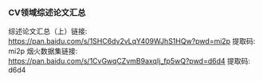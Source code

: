 ### CV领域综述论文汇总
综述论文汇总（上）链接: https://pan.baidu.com/s/1SHC6dv2vLqY409WJhS1HQw?pwd=mi2p 提取码: mi2p
烟火数据集链接: https://pan.baidu.com/s/1CvGwqCZvmB9axqIj_fp5wQ?pwd=d6d4 提取码: d6d4
